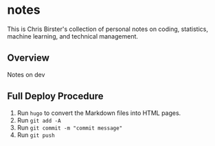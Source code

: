 # notes

This is Chris Birster's collection of personal notes on coding, statistics, machine learning, and technical management. 

## Overview

Notes on dev

## Full Deploy Procedure

1. Run `hugo` to convert the Markdown files into HTML pages.
2. Run `git add -A` 
3. Run `git commit -m "commit message"`
4. Run `git push`
